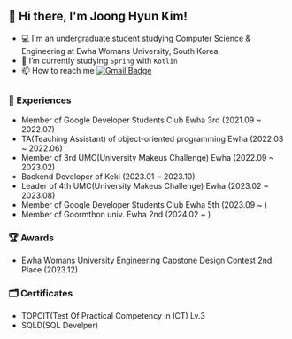 ## 👋 Hi there, I'm Joong Hyun Kim!
- 💻 I'm an undergraduate student studying Computer Science & Engineering at Ewha Womans University, South Korea. 
- 🌱 I’m currently studying `Spring` with `Kotlin`
- 📫 How to reach me  [![Gmail Badge](https://img.shields.io/badge/Gmail-D14836?style=flat&logo=Gmail&logoColor=white)](mailto:jooongh.k@gmail.com)

##

### 🔭 Experiences
- Member of Google Developer Students Club Ewha 3rd (2021.09 ~ 2022.07)
- TA(Teaching Assistant) of object-oriented programming Ewha (2022.03 ~ 2022.06)
- Member of 3rd UMC(University Makeus Challenge) Ewha (2022.09 ~ 2023.02)
- Backend Developer of Keki (2023.01 ~ 2023.10)
- Leader of 4th UMC(University Makeus Challenge) Ewha (2023.02 ~ 2023.08)
- Member of Google Developer Students Club Ewha 5th (2023.09 ~ )
- Member of Goormthon univ. Ewha 2nd (2024.02 ~ )


### 🏆 Awards
- Ewha Womans University Engineering Capstone Design Contest 2nd Place (2023.12)

### 🗂️ Certificates
- TOPCIT(Test Of Practical Competency in ICT) Lv.3
- SQLD(SQL Develper)
